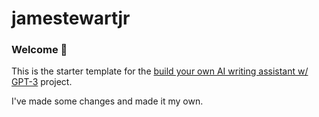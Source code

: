 # jamestewartjr 
### Welcome 👋
This is the starter template for the [build your own AI writing assistant w/ GPT-3](https://buildspace.so/builds/ai-writer) project.

I've made some changes and made it my own.
